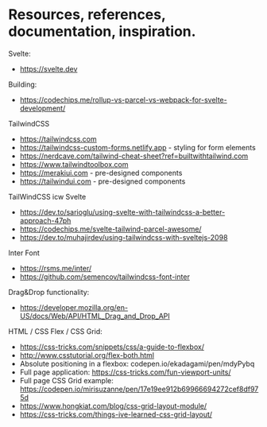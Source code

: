 # Resources, references, documentation, inspiration.

Svelte:
- https://svelte.dev

Building:
- https://codechips.me/rollup-vs-parcel-vs-webpack-for-svelte-development/

TailwindCSS
- https://tailwindcss.com
- https://tailwindcss-custom-forms.netlify.app - styling for form elements
- https://nerdcave.com/tailwind-cheat-sheet?ref=builtwithtailwind.com
- https://www.tailwindtoolbox.com
- https://merakiui.com - pre-designed components
- https://tailwindui.com - pre-designed components

TailWindCSS icw Svelte
- https://dev.to/sarioglu/using-svelte-with-tailwindcss-a-better-approach-47ph
- https://codechips.me/svelte-tailwind-parcel-awesome/
- https://dev.to/muhajirdev/using-tailwindcss-with-sveltejs-2098

Inter Font
- https://rsms.me/inter/
- https://github.com/semencov/tailwindcss-font-inter

Drag&Drop functionality:
- https://developer.mozilla.org/en-US/docs/Web/API/HTML_Drag_and_Drop_API

HTML / CSS Flex / CSS Grid:
- https://css-tricks.com/snippets/css/a-guide-to-flexbox/
- http://www.csstutorial.org/flex-both.html
- Absolute positioning in a flexbox: codepen.io/ekadagami/pen/mdyPybq
- Full page application: https://css-tricks.com/fun-viewport-units/
- Full page CSS Grid example: https://codepen.io/mirisuzanne/pen/17e19ee912b69966694272cef8df975d
- https://www.hongkiat.com/blog/css-grid-layout-module/
- https://css-tricks.com/things-ive-learned-css-grid-layout/